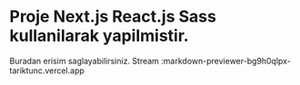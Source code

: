 <h1>Proje Next.js React.js Sass kullanilarak yapilmistir.</h1>

 <p>Buradan erisim saglayabilirsiniz. Stream :<a>markdown-previewer-bg9h0qlpx-tariktunc.vercel.app </a></p>
